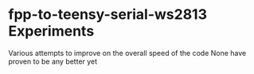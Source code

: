 # fpp-to-teensy-serial-ws2813 Experiments
Various attempts to improve on the overall speed of the code
None have proven to be any better yet
